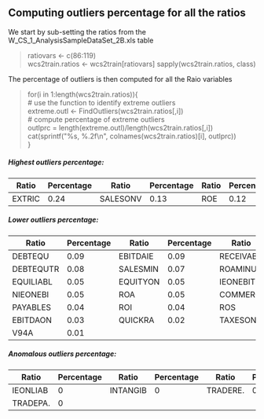 ## Computing outliers percentage for all the ratios

We start by sub-setting the ratios from the W_CS_1_AnalysisSampleDataSet_2B.xls table

> ratiovars <- c(86:119)<br>
> wcs2train.ratios <- wcs2train[ratiovars]<r>
> sapply(wcs2train.ratios, class)<br>

The percentage of outliers is then computed for all the Raio variables

> for(i in 1:length(wcs2train.ratios)){<br>
> \# use the function to identify extreme outliers<br>
> extreme.outl <- FindOutliers(wcs2train.ratios[,i])<br>
> \# compute percentage of extreme outliers<br>
> outlprc = length(extreme.outl)/length(wcs2train.ratios[,i])<br>
> cat(sprintf("%s, %.2f\n", colnames(wcs2train.ratios)[i], outlprc))<br>
> }<br>

 ##### <em>Highest outliers percentage:
| Ratio | Percentage | Ratio | Percentage | Ratio | Percentage | Ratio | Percentage |
| ----- | ---------- | ----- | -----------| ----- | ---------- | ----- | -----------|
| EXTRIC | 0.24 | SALESONV | 0.13 | ROE | 0.12 | INVENTOR | 0.1 |
</em>

 ##### <em>Lower outliers percentage:
| Ratio | Percentage | Ratio | Percentage | Ratio | Percentage | Ratio | Percentage |
| ----- | ---------- | ----- | -----------| ----- | ---------- | ----- | -----------|
| DEBTEQU | 0.09 | EBITDAIE | 0.09 | RECEIVAB | 0.09 | ROETR | 0.09 | 
| DEBTEQUTR | 0.08 | SALESMIN | 0.07 | ROAMINUS | 0.06 | V95A | 0.06 |  
| EQUILIABL | 0.05 | EQUITYON | 0.05 | IEONEBIT | 0.05 | IEONFINA. | 0.05 |
| NIEONEBI | 0.05 | ROA | 0.05 | COMMERCI | 0.04 | CURRENT | 0.04 |
| PAYABLES | 0.04 | ROI | 0.04 | ROS | 0.04 | V89A | 0.03 |
| EBITDAON | 0.03 | QUICKRA | 0.02 | TAXESONG | 0.02 | ASSETSTU | 0.01 |
| V94A | 0.01 |    |    |    |    |    |    |
</em>


 ##### <em>Anomalous outliers percentage:
| Ratio | Percentage | Ratio | Percentage | Ratio | Percentage | Ratio | Percentage |
| ----- | ---------- | ----- | -----------| ----- | ---------- | ----- | -----------|
| IEONLIAB | 0 | INTANGIB | 0 | TRADERE. | 0 | V110A | 0 |
| TRADEPA. | 0 |    |    |    |    |    |    |
</em>




